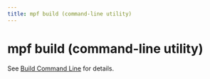 ```yaml
---
title: mpf build (command-line utility)
---
```


# mpf build (command-line utility)


See [Build Command Line](../../tools/build.md) for details.
